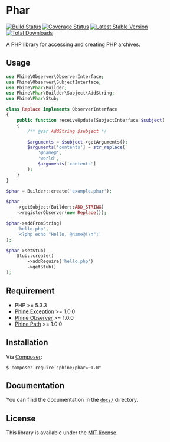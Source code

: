 Phar
====

[![Build Status][]](https://travis-ci.org/phine/lib-phar)
[![Coverage Status][]](https://coveralls.io/r/phine/lib-phar)
[![Latest Stable Version][]](https://packagist.org/packages/phine/phar)
[![Total Downloads][]](https://packagist.org/packages/phine/phar)

A PHP library for accessing and creating PHP archives.

Usage
-----

```php
use Phine\Observer\ObserverInterface;
use Phine\Observer\SubjectInterface;
use Phine\Phar\Builder;
use Phine\Phar\Builder\Subject\AddString;
use Phine\Phar\Stub;

class Replace implements ObserverInterface
{
    public function receiveUpdate(SubjectInterface $subject)
    {
        /** @var AddString $subject */

        $arguments = $subject->getArguments();
        $arguments['contents'] = str_replace(
            '@name@',
            'world',
            $arguments['contents']
        );
    }
}

$phar = Builder::create('example.phar');

$phar
    ->getSubject(Builder::ADD_STRING)
    ->registerObserver(new Replace());

$phar->addFromString(
    'hello.php',
    '<?php echo "Hello, @name@!\n";'
);

$phar->setStub(
    Stub::create()
        ->addRequire('hello.php')
        ->getStub()
);

```

Requirement
-----------

- PHP >= 5.3.3
- [Phine Exception] >= 1.0.0
- [Phine Observer] >= 1.0.0
- [Phine Path] >= 1.0.0

Installation
------------

Via [Composer][]:

    $ composer require "phine/phar=~1.0"

Documentation
-------------

You can find the documentation in the [`docs/`](docs/) directory.

License
-------

This library is available under the [MIT license](LICENSE).

[Build Status]: https://travis-ci.org/phine/lib-phar.png?branch=master
[Coverage Status]: https://coveralls.io/repos/phine/lib-phar/badge.png
[Latest Stable Version]: https://poser.pugx.org/phine/phar/v/stable.png
[Total Downloads]: https://poser.pugx.org/phine/phar/downloads.png
[Phine Exception]: https://github.com/phine/lib-exception
[Phine Observer]: https://github.com/phine/lib-observer
[Phine Path]: https://github.com/phine/lib-path
[Composer]: http://getcomposer.org/
